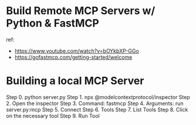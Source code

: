 # Build Remote MCP Servers w/ Python & FastMCP
ref:
- https://www.youtube.com/watch?v=bOYkbXP-GGo
- https://gofastmcp.com/getting-started/welcome


# Building a local MCP Server
Step 0. python server.py
Step 1. npx @modelcontextprotocol/inspector
Step 2. Open the inspector
Step 3. Command: fastmcp
Step 4. Arguments: run server.py:mcp
Step 5. Connect
Step 6. Tools
Step 7. List Tools
Step 8. Click on the necessary tool
Step 9. Run Tool


